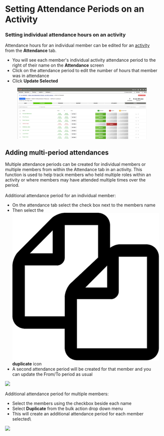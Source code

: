 # Setting Attendance Periods on an Activity

### Setting individual attendance hours on an activity

Attendance hours for an individual member can be edited for an [activity](./) from the **Attendance** tab.

* You will see each member's individual activity attendance period to the right of their name on the **Attendance** screen
* Click on the attendance period to edit the number of hours that member was in attendance
* Click **Update Selected**

<figure><img src="../../.gitbook/assets/Setting Attendance Periods on an Activity.gif" alt=""><figcaption></figcaption></figure>

## Adding multi-period attendances

Multiple attendance periods can be created for individual members or multiple members from within the Attendance tab in an activity. This function is used to help track members who held multiple roles within an activity or where members may have attended multiple times over the period.\
\
Additional attendance period for an individual member:

* On the attendance tab select the check box next to the members name
* Then select the <img src="../../.gitbook/assets/duplicate.png" alt="" data-size="line"> **duplicate** icon
* A second attendance period will be created for that member and you can update the From/To period as usual

![](<../../.gitbook/assets/setting attendance periods (1).gif>)

Additional attendance period for multiple members:

* Select the members using the checkbox beside each name
* &#x20;Select **Duplicate** from the bulk action drop down menu
* This will create an additional attendance period for each member selected\


![](<../../.gitbook/assets/additional attendance for multiple people.gif>)
